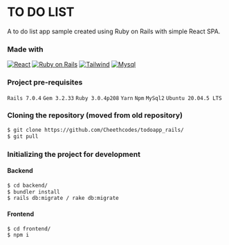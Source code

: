 # TO DO LIST
A to do list app sample created using Ruby on Rails with simple React SPA.

### Made with

[![React][React.js]][React-url] [![Ruby on Rails][Rails.org]][Rails-url] [![Tailwind][Tailwind.com]][Tailwind-url] [![Mysql][Mysql.com]][Mysql-url]

### Project pre-requisites
`Rails 7.0.4`
`Gem 3.2.33`
`Ruby 3.0.4p208`
`Yarn`
`Npm`
`MySql2`
`Ubuntu 20.04.5 LTS`

### Cloning the repository (moved from old repository)
```sh 
$ git clone https://github.com/Cheethcodes/todoapp_rails/
$ git pull
```
### Initializing the project for development
#### Backend
```sh 
$ cd backend/
$ bundler install
$ rails db:migrate / rake db:migrate
```
#### Frontend
```sh 
$ cd frontend/
$ npm i
```

[React.js]: https://img.shields.io/badge/React-20232A?style=for-the-badge&logo=react&logoColor=61DAFB
[React-url]: https://reactjs.org/
[Rails.org]: 	https://img.shields.io/badge/Ruby_on_Rails-CC0000?style=for-the-badge&logo=ruby-on-rails&logoColor=white
[Rails-url]: https://rubyonrails.org/
[Tailwind.com]: https://img.shields.io/badge/Tailwind_CSS-38B2AC?style=for-the-badge&logo=tailwind-css&logoColor=white
[Tailwind-url]: https://tailwindcss.com/
[Mysql.com]: https://img.shields.io/badge/MySQL-00000F?style=for-the-badge&logo=mysql&logoColor=white
[Mysql-url]: https://www.mysql.com/
